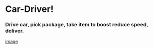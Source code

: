 # Car-Driver!
### Drive car, pick package, take item to boost reduce speed, deliver.
[image](https://user-images.githubusercontent.com/51292369/136649304-d8452f54-7970-4bde-afaa-041d83a14bdb.png)
